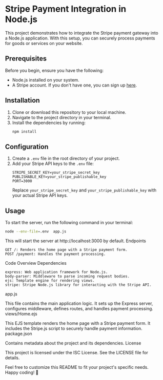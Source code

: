 # Stripe Payment Integration in Node.js

This project demonstrates how to integrate the Stripe payment gateway into a Node.js application. With this setup, you can securely process payments for goods or services on your website.

## Prerequisites

Before you begin, ensure you have the following:

- Node.js installed on your system.
- A Stripe account. If you don't have one, you can sign up [here](https://dashboard.stripe.com/register).

## Installation

1. Clone or download this repository to your local machine.
2. Navigate to the project directory in your terminal.
3. Install the dependencies by running:
    ```bash
    npm install
    ```

## Configuration

1. Create a `.env` file in the root directory of your project.
2. Add your Stripe API keys to the `.env` file:
    ```plaintext
    STRIPE_SECRET_KEY=your_stripe_secret_key
    PUBLISHABLE_KEY=your_stripe_publishable_key
    PORT=3000
    ```
    Replace `your_stripe_secret_key` and `your_stripe_publishable_key` with your actual Stripe API keys.

## Usage

To start the server, run the following command in your terminal:

```bash
node --env-file=.env  app.js
```

This will start the server at http://localhost:3000 by default.
Endpoints

    GET /: Renders the home page with a Stripe payment form.
    POST /payment: Handles the payment processing.

Code Overview
Dependencies

    express: Web application framework for Node.js.
    body-parser: Middleware to parse incoming request bodies.
    ejs: Template engine for rendering views.
    stripe: Stripe Node.js library for interacting with the Stripe API.

app.js

This file contains the main application logic. It sets up the Express server, configures middleware, defines routes, and handles payment processing.
views/Home.ejs

This EJS template renders the home page with a Stripe payment form. It includes the Stripe.js script to securely handle payment information.
package.json

Contains metadata about the project and its dependencies.
License

This project is licensed under the ISC License. See the LICENSE file for details.

Feel free to customize this README to fit your project's specific needs. Happy coding! 🚀
